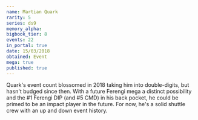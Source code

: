 ```yaml
---
name: Martian Quark
rarity: 5
series: ds9
memory_alpha:
bigbook_tier: 8
events: 22
in_portal: true
date: 15/03/2018
obtained: Event
mega: true
published: true
---
```


Quark's event count blossomed in 2018 taking him into double-digits, but hasn't budged since then. With a future Ferengi mega a distinct possibility and the #1 Ferengi DIP (and #5 CMD) in his back pocket, he could be primed to be an impact player in the future. For now, he's a solid shuttle crew with an up and down event history.
